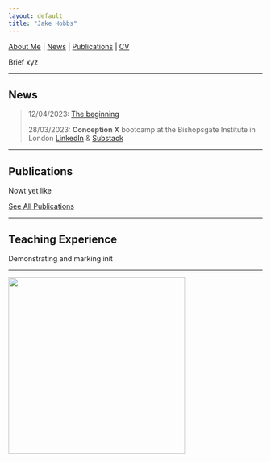 ```yaml
---
layout: default
title: "Jake Hobbs"
---
```


[About Me](./about) | [News](./news) | [Publications](./publications) | [CV](./cv)

Brief xyz

---

## News

> 12/04/2023: [The beginning](https://jacobhobbs1.substack.com)
>
> 28/03/2023: **Conception X** bootcamp at the Bishopsgate Institute in London [LinkedIn](https://www.linkedin.com/feed/update/urn:li:activity:7051867676494696448/) & [Substack](https://jacobhobbs1.substack.com)

---

## Publications

Nowt yet like

[See All Publications](./publications)

---

## Teaching Experience

Demonstrating and marking init

---


<img style="width:350px;" src="./assets/img/wordcloud.svg"/>
